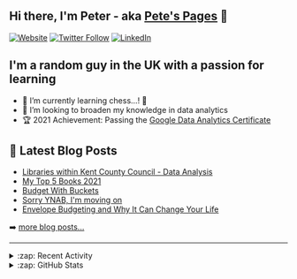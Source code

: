 ## Hi there, I'm Peter - aka [Pete's Pages](https://petespages.co.uk) 👋
[![Website](https://img.shields.io/website?label=petespages.co.uk&style=for-the-badge&url=https://petespages.co.uk)](https://petespages.co.uk)
[![Twitter Follow](https://img.shields.io/twitter/follow/PetesPages?color=1DA1F2&logo=twitter&style=for-the-badge)](https://twitter.com/intent/follow?original_referer=https://github.com/nicholsonpeter&screen_name=PetesPages)
[![LinkedIn](https://img.shields.io/badge/LinkedIn-0077B5?style=for-the-badge&logo=linkedin&logoColor=white)](https://www.linkedin.com/in/peter-nicholson88/)

## I'm a random guy in the UK with a passion for learning

- 🌱 I’m currently learning chess...! 🤣
- 👯 I’m looking to broaden my knowledge in data analytics
- 🏆 2021 Achievement: Passing the [Google Data Analytics Certificate](https://www.credly.com/badges/ab011243-8d21-428a-b2b9-c48b4401adaf)


## 📕 Latest Blog Posts
<!-- BLOG-POST-LIST:START -->
- [Libraries within Kent County Council - Data Analysis](https://petespages.co.uk/libraries-within-kent-county-council-data-analysis/)
- [My Top 5 Books 2021](https://petespages.co.uk/my-top-5-books-2021/)
- [Budget With Buckets](https://petespages.co.uk/budget-with-buckets/)
- [Sorry YNAB, I&#39;m moving on](https://petespages.co.uk/sorry-ynab-its-time-to-move-on/)
- [Envelope Budgeting and Why It Can Change Your Life](https://petespages.co.uk/envelope-budgeting-and-why-it-can-change-your-life/)
<!-- BLOG-POST-LIST:END -->

➡️ [more blog posts...](https://petespages.co.uk)

---
<details>
  <summary>:zap: Recent Activity</summary>

  <!--RECENT_ACTIVITY:start-->
1. 📔 Created new repository [nicholsonpeter/formula1](https://github.com/nicholsonpeter/formula1)
2. 📔 Created new repository [nicholsonpeter/KCC-Library-Use](https://github.com/nicholsonpeter/KCC-Library-Use)
3. 📔 Created new repository [nicholsonpeter/KCC-Library-Use1](https://github.com/nicholsonpeter/KCC-Library-Use1)
4. ⭐ Starred [AbdoulMa/TidyTuesday](https://github.com/AbdoulMa/TidyTuesday)
5. 📔 Created new repository [nicholsonpeter/nicholsonpeter](https://github.com/nicholsonpeter/nicholsonpeter)
<!--RECENT_ACTIVITY:end-->

  <!--RECENT_ACTIVITY:last_update-->
Last Updated: Wednesday, January 26th, 2022, 9:37:09 PM
<!--RECENT_ACTIVITY:last_update_end-->
  
</details>

<details>
  <summary>:zap: GitHub Stats</summary>
  
[![Pete's GitHub stats](https://github-readme-stats.vercel.app/api?username=nicholsonpeter&show_icons=true&hide=issues,contribs)](https://github.com/anuraghazra/github-readme-stats)

</details>

<!--
**nicholsonpeter/nicholsonpeter** is a ✨ _special_ ✨ repository because its `README.md` (this file) appears on your GitHub profile.

Here are some ideas to get you started:

- 🔭 I’m currently working on ...
- 🌱 I’m currently learning ...
- 👯 I’m looking to collaborate on ...
- 🤔 I’m looking for help with ...
- 💬 Ask me about ...
- 📫 How to reach me: ...
- 😄 Pronouns: ...
- ⚡ Fun fact: ...
-->
